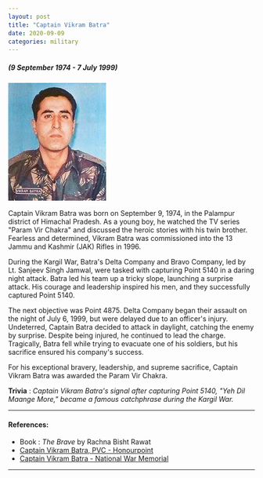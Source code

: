 ```yaml
---
layout: post
title: "Captain Vikram Batra"
date: 2020-09-09
categories: military
---
```

##### (9 September 1974 - 7 July 1999)

<img src="/images/Vikram_Batra.jpg" alt="Captain Vikram Batra Image" class="circular-img" />

Captain Vikram Batra was born on September 9, 1974, in the Palampur district of Himachal Pradesh. As a young boy, he watched the TV series "Param Vir Chakra" and discussed the heroic stories with his twin brother. Fearless and determined, Vikram Batra was commissioned into the 13 Jammu and Kashmir (JAK) Rifles in 1996.

During the Kargil War, Batra's Delta Company and Bravo Company, led by Lt. Sanjeev Singh Jamwal, were tasked with capturing Point 5140 in a daring night attack. Batra led his team up a tricky slope, launching a surprise attack. His courage and leadership inspired his men, and they successfully captured Point 5140.

The next objective was Point 4875. Delta Company began their assault on the night of July 6, 1999, but were delayed due to an officer's injury. Undeterred, Captain Batra decided to attack in daylight, catching the enemy by surprise. Despite being injured, he continued to lead the charge. Tragically, Batra fell while trying to evacuate one of his soldiers, but his sacrifice ensured his company's success.

For his exceptional bravery, leadership, and supreme sacrifice, Captain Vikram Batra was awarded the Param Vir Chakra.

__Trivia__ : *Captain Vikram Batra's signal after capturing Point 5140, "Yeh Dil Maange More," became a famous catchphrase during the Kargil War.*

---

#### References:
- Book : *The Brave* by Rachna Bisht Rawat
- [Captain Vikram Batra, PVC - Honourpoint](https://www.honourpoint.in/profile/capt-vikram-batra-pvc/)
- [Captain Vikram Batra - National War Memorial](https://nationalwarmemorial.gov.in/param-yoddhas/details/24)

---
